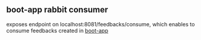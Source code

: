 ## boot-app rabbit consumer
exposes endpoint on localhost:8081/feedbacks/consume, which enables
to consume feedbacks created in [boot-app](https://github.com/Tantalor93/boot-app)